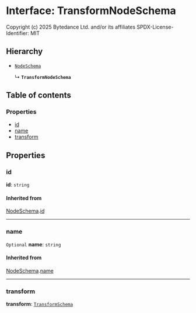 # Interface: TransformNodeSchema

Copyright (c) 2025 Bytedance Ltd. and/or its affiliates
SPDX-License-Identifier: MIT

## Hierarchy

* [`NodeSchema`](/auto-docs/editor/interfaces/NodeSchema.md)

  ↳ **`TransformNodeSchema`**

## Table of contents

### Properties

* [id](/auto-docs/editor/interfaces/TransformNodeSchema.md#id)
* [name](/auto-docs/editor/interfaces/TransformNodeSchema.md#name)
* [transform](/auto-docs/editor/interfaces/TransformNodeSchema.md#transform)

## Properties

### id

**id**: `string`

#### Inherited from

[NodeSchema](/auto-docs/editor/interfaces/NodeSchema.md).[id](/auto-docs/editor/interfaces/NodeSchema.md#id)

***

### name

`Optional` **name**: `string`

#### Inherited from

[NodeSchema](/auto-docs/editor/interfaces/NodeSchema.md).[name](/auto-docs/editor/interfaces/NodeSchema.md#name)

***

### transform

**transform**: [`TransformSchema`](/auto-docs/editor/interfaces/TransformSchema-1.md)
